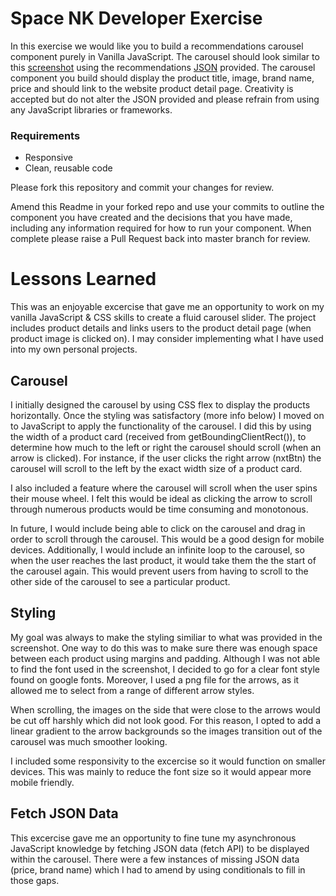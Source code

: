 # Space NK Developer Exercise

In this exercise we would like you to build a recommendations carousel component purely in Vanilla JavaScript. The carousel should look similar to this [screenshot](recommendations-screenshot.png) using the recommendations [JSON](data/recommendations.json) provided. The carousel component you build should display the product title, image, brand name, price and should link to the website product detail page. Creativity is accepted but do not alter the JSON provided and please refrain from using any JavaScript libraries or frameworks.

### Requirements

- Responsive
- Clean, reusable code

Please fork this repository and commit your changes for review.

Amend this Readme in your forked repo and use your commits to outline the component you have created and the decisions that you have made, including any information required for how to run your component. When complete please raise a Pull Request back into master branch for review.

# Lessons Learned

This was an enjoyable excercise that gave me an opportunity to work on my vanilla JavaScript & CSS skills to create a fluid carousel slider. The project includes product details and links users to the product detail page (when product image is clicked on). I may consider implementing what I have used into my own personal projects.

## Carousel

I initially designed the carousel by using CSS flex to display the products horizontally. Once the styling was satisfactory (more info below) I moved on to JavaScript to apply the functionality of the carousel. I did this by using the width of a product card (received from getBoundingClientRect()), to determine how much to the left or right the carousel should scroll (when an arrow is clicked). For instance, if the user clicks the right arrow (nxtBtn) the carousel will scroll to the left by the exact width size of a product card.

I also included a feature where the carousel will scroll when the user spins their mouse wheel. I felt this would be ideal as clicking the arrow to scroll through numerous products would be time consuming and monotonous.

In future, I would include being able to click on the carousel and drag in order to scroll through the carousel. This would be a good design for mobile devices. Additionally, I would include an infinite loop to the carousel, so when the user reaches the last product, it would take them the the start of the carousel again. This would prevent users from having to scroll to the other side of the carousel to see a particular product.

## Styling

My goal was always to make the styling similiar to what was provided in the screenshot. One way to do this was to make sure there was enough space between each product using margins and padding. Although I was not able to find the font used in the screenshot, I decided to go for a clear font style found on google fonts. Moreover, I used a png file for the arrows, as it allowed me to select from a range of different arrow styles.

When scrolling, the images on the side that were close to the arrows would be cut off harshly which did not look good. For this reason, I opted to add a linear gradient to the arrow backgrounds so the images transition out of the carousel was much smoother looking.

I included some responsivity to the excercise so it would function on smaller devices. This was mainly to reduce the font size so it would appear more mobile friendly.

## Fetch JSON Data

This excercise gave me an opportunity to fine tune my asynchronous JavaScript knowledge by fetching JSON data (fetch API) to be displayed within the carousel. There were a few instances of missing JSON data (price, brand name) which I had to amend by using conditionals to fill in those gaps.
